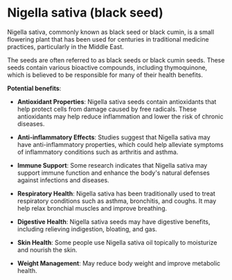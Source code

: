 # Nigella sativa (black seed) 

Nigella sativa, commonly known as black seed or black cumin, is a small flowering plant that has been used for centuries in traditional medicine practices, particularly in the Middle East.

The seeds are often referred to as black seeds or black cumin seeds. These seeds contain various bioactive compounds, including thymoquinone, which is believed to be responsible for many of their health benefits.

**Potential benefits**:

* **Antioxidant Properties**: Nigella sativa seeds contain antioxidants that help protect cells from damage caused by free radicals. These antioxidants may help reduce inflammation and lower the risk of chronic diseases.

* **Anti-inflammatory Effects**: Studies suggest that Nigella sativa may have anti-inflammatory properties, which could help alleviate symptoms of inflammatory conditions such as arthritis and asthma.

* **Immune Support**: Some research indicates that Nigella sativa may support immune function and enhance the body's natural defenses against infections and diseases.

* **Respiratory Health**: Nigella sativa has been traditionally used to treat respiratory conditions such as asthma, bronchitis, and coughs. It may help relax bronchial muscles and improve breathing.

* **Digestive Health**: Nigella sativa seeds may have digestive benefits, including relieving indigestion, bloating, and gas.

* **Skin Health**: Some people use Nigella sativa oil topically to moisturize and nourish the skin.

* **Weight Management**: May reduce body weight and improve metabolic health.
